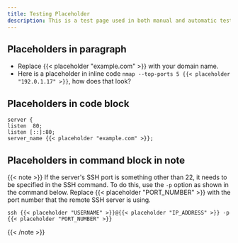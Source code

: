 ```yaml
---
title: Testing Placeholder
description: This is a test page used in both manual and automatic tests. Do not delete. It will not be listed anywhere.
---
```



## Placeholders in paragraph

* Replace {{< placeholder "example.com" >}} with your domain name.
* Here is a placeholder in inline code `nmap --top-ports 5 {{< placeholder "192.0.1.17" >}}`, how does that look?

## Placeholders in code block

```
server {
listen  80;
listen [::]:80;
server_name {{< placeholder "example.com" >}};
```

## Placeholders in command block in note

{{< note >}}
If the server's SSH port is something other than 22, it needs to be specified in the SSH command. To do this, use the `-p` option as shown in the command below. Replace {{< placeholder "PORT_NUMBER" >}} with the port number that the remote SSH server is using.

```command
ssh {{< placeholder "USERNAME" >}}@{{< placeholder "IP_ADDRESS" >}} -p {{< placeholder "PORT_NUMBER" >}}
```
{{< /note >}}